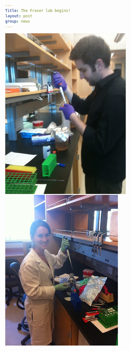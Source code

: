 ```yaml
---
Title: The Fraser lab begins!
layout: post
group: news
---
```

 <img src="/static/img/news/day-1.jpg" alt="JF Day 1" class="img-responsive">

 <img src="/static/img/news/lillian-day-1.jpg" alt="LK Day 1" class="img-responsive">

